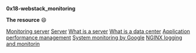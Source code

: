 **0x18-webstack_monitoring**

**The resource** :smile:

[Monitoring server](https://www.sumologic.com/glossary/server-monitoring/)
[Server](https://en.wikipedia.org/wiki/Server_(computing)#Hardware_requirement)
[What is a server](https://www.youtube.com/watch?v=B1ANfsDyjeA)
[What is a data center](https://www.youtube.com/watch?t=33&v=iuqXFC_qIvA&feature=youtu.be)
[Application performance management](https://en.wikipedia.org/wiki/Application_performance_management)
[System monitoring by Google](https://sre.google/sre-book/monitoring-distributed-systems/)
[NGINX logging and monitorin](https://docs.nginx.com/nginx/admin-guide/monitoring/logging/)